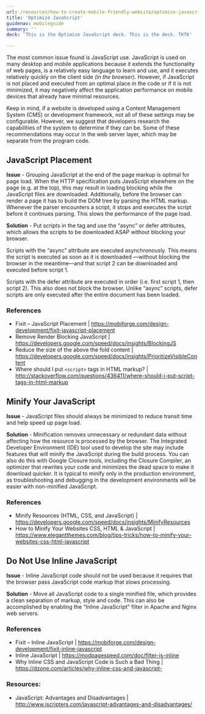 ```yaml
---
url: /resources/how-to-create-mobile-friendly-website/optimize-javascript
title: 'Optimize JavaScript'
guidenav: mobileguide
summary: ''
deck: 'This is the Optimize JavaScript deck. This is the deck. TKTK'

---
```


The most common issue found is JavaScript use. JavaScript is used on many desktop and mobile applications because it extends the functionality of web pages, is a relatively easy language to learn and use, and it executes relatively quickly on the client side _(in the browser)_. However, if JavaScript is not placed and executed from an optimal place in the code or if it is not minimized, it may negatively affect the application performance on mobile devices that already have minimal resources.

Keep in mind, if a website is developed using a Content Management System (CMS) or development framework, not all of these settings may be configurable. However, we suggest that developers research the capabilities of the system to determine if they can be. Some of these recommendations may occur in the web server layer, which may be separate from the program code.


## JavaScript Placement

**Issue** - Grouping JavaScript at the end of the page markup is optimal for page load. When the HTTP specification puts JavaScript elsewhere on the page (e.g. at the top), this may result in loading blocking while the JavaScript files are downloaded. Additionally, before the browser can render a page it has to build the DOM tree by parsing the HTML markup. Whenever the parser encounters a script, it stops and executes the script before it continues parsing. This slows the performance of the page load.

**Solution** - Put scripts in the <head> tag and use the “async” or defer attributes, which allows the scripts to be downloaded ASAP without blocking your browser.

Scripts with the “async” attribute are executed asynchronously. This means the script is executed as soon as it is downloaded —without blocking the browser in the meantime—and that script 2 can be downloaded and executed before script 1.

Scripts with the defer attribute are executed in order (i.e. first script 1, then script 2). This also does not block the browser. Unlike “async” scripts, defer scripts are only executed after the entire document has been loaded.

### References

- Fixit – JavaScript Placement | https://mobiforge.com/design-development/fixit-javascript-placement
- Remove Render Blocking JavaScript | https://developers.google.com/speed/docs/insights/BlockingJS
- Reduce the size of the above the fold content | https://developers.google.com/speed/docs/insights/PrioritizeVisibleContent
- Where should I put `<script>` tags in HTML markup? | http://stackoverflow.com/questions/436411/where-should-i-put-script-tags-in-html-markup


## Minify Your JavaScript

**Issue** - JavaScript files should always be minimized to reduce transit time and help speed up page load.

**Solution** - Minification removes unnecessary or redundant data without affecting how the resource is processed by the browser. The Integrated Developer Environment (IDE) tool used to develop the site may include features that will minify the JavaScript during the build process. You can also do this with Google Closure tools, including the Closure Compiler, an optimizer that rewrites your code and minimizes the dead space to make it download quicker. It is typical to minify only in the production environment, as troubleshooting and debugging in the development environments will be easier with non-minified JavaScript.

### References

- Minify Resources (HTML, CSS, and JavaScript) | https://developers.google.com/speed/docs/insights/MinifyResources
- How to Minify Your Websites CSS, HTML & JavaScript | https://www.elegantthemes.com/blog/tips-tricks/how-to-minify-your-websites-css-html-javascript


## Do Not Use Inline JavaScript

**Issue** - Inline JavaScript code should not be used because it requires that the browser pass JavaScript code markup that slows processing.

**Solution** - Move all JavaScript code to a single minified file, which provides a clean separation of markup, style and code. This can also be accomplished by enabling the “Inline JavaScript” filter in Apache and Nginx web servers.


### References

- Fixit – Inline JavaScript | https://mobiforge.com/design-development/fixit-inline-javascript
- Inline JavaScript | https://modpagespeed.com/doc/filter-js-inline
- Why Inline CSS and JavaScript Code is Such a Bad Thing | https://dzone.com/articles/why-inline-css-and-javascript-

### Resources:

- JavaScript: Advantages and Disadvantages | http://www.jscripters.com/javascript-advantages-and-disadvantages/
